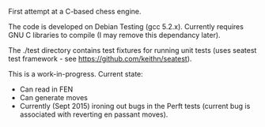 
First attempt at a C-based chess engine.

The code is developed on Debian Testing (gcc 5.2.x). Currently requires GNU C libraries to compile (I may remove this dependancy later). 

The ./test directory contains test fixtures for running unit tests (uses seatest test framework - see https://github.com/keithn/seatest). 

This is a work-in-progress. Current state:
- Can read in FEN
- Can generate moves
- Currently (Sept 2015) ironing out bugs in the Perft tests (current bug is associated with reverting en passant moves).






